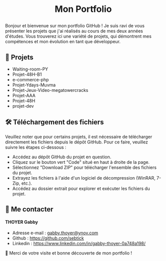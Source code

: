 # <p align="center">Mon Portfolio</p>
  
Bonjour et bienvenue sur mon portfolio GitHub ! Je suis ravi de vous présenter les projets que j'ai réalisés au cours de mes deux années d'études. Vous trouverez ici une variété de projets, qui démontrent mes compétences et mon évolution en tant que développeur.
## 🧐 Projets    
- Waiting-room-PY 
- Projet-48H-B1
- e-commerce-php
- Projet-Ydays-Muvma 
- Projet-Jeux-Video-megatowercracks 
- Projet-AAA
- Projet-48H 
- projet-dev

           
## 🛠️ Téléchargement des fichiers

Veuillez noter que pour certains projets, il est nécessaire de télécharger directement les fichiers depuis le dépôt GitHub. Pour ce faire, veuillez suivre les étapes ci-dessous :

- Accédez au dépôt GitHub du projet en question.
- Cliquez sur le bouton vert "Code" situé en haut à droite de la page.
- Sélectionnez "Download ZIP" pour télécharger l'ensemble des fichiers du projet.
- Extrayez les fichiers à l'aide d'un logiciel de décompression (WinRAR, 7-Zip, etc.).
- Accédez au dossier extrait pour explorer et exécuter les fichiers du projet.


## 🙇 Me contacter
#### THOYER Gabby
- Adresse e-mail : gabby.thoyer@ynov.com
- Github : https://github.com/sebtick
- Linkedin : https://www.linkedin.com/in/gabby-thoyer-0a748a198/

 🍰         Merci de votre visite et bonne découverte de mon portfolio !

